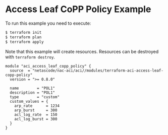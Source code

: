 <!-- BEGIN_TF_DOCS -->
# Access Leaf CoPP Policy Example

To run this example you need to execute:

```bash
$ terraform init
$ terraform plan
$ terraform apply
```

Note that this example will create resources. Resources can be destroyed with `terraform destroy`.

```hcl
module "aci_access_leaf_copp_policy" {
  source  = "netascode/nac-aci/aci//modules/terraform-aci-access-leaf-copp-policy"
  version = ">= 0.8.0"

  name        = "POL1"
  description = "POL1"
  type        = "custom"
  custom_values = {
    arp_rate      = 1234
    arp_burst     = 300
    acl_log_rate  = 150
    acl_log_burst = 300
  }
}
```
<!-- END_TF_DOCS -->